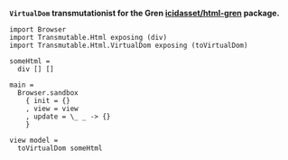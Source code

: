 __`VirtualDom` transmutationist for the Gren [icidasset/html-gren](https://github.com/icidasset/html-gren) package.__

```gren
import Browser
import Transmutable.Html exposing (div)
import Transmutable.Html.VirtualDom exposing (toVirtualDom)

someHtml =
  div [] []

main =
  Browser.sandbox
    { init = {}
    , view = view
    , update = \_ _ -> {}
    }

view model =
  toVirtualDom someHtml
```
